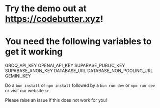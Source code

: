 # Try the demo out at https://codebutter.xyz!

# You need the following variables to get it working
GROQ_API_KEY
OPENAI_API_KEY
SUPABASE_PUBLIC_KEY
SUPABASE_ANON_KEY
DATABASE_URL
DATABASE_NON_POOLING_URL
GEMINI_KEY


Do a `bun install` or `npm install` followed by a `bun run dev` or `npm run dev` or visit our website :>

Please raise an issue if this does not work for you!
